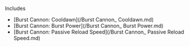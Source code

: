 Includes

* [Burst Cannon: Cooldawn](/Burst Cannon_ Cooldawn.md)
* [Burst Cannon: Burst Power](/Burst Cannon_ Burst Power.md)
* [Burst Cannon: Passive Reload Speed](/Burst Cannon_ Passive Reload Speed.md)